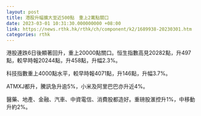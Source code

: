 ```yaml
---
layout: post
title: 港股升幅擴大至近500點　重上2萬點關口
date: 2023-03-01 10:31:30.000000000 +08:00
link: https://news.rthk.hk/rthk/ch/component/k2/1689938-20230301.htm
categories: rthk
---
```


港股連跌6日後顯著回升，重上20000點關口。恒生指數高見20282點，升497點，較早時報20244點，升458點，升幅2.3%。

科技指數重上4000點水平，較早時報4071點，升146點，升幅3.7%。

ATMXJ都升，騰訊急升逾5%，小米及阿里巴巴亦升近4%。

醫藥、地產、金融、汽車、中資電信、消費股都造好。重磅股滙控升1%，中移動升約2%。
